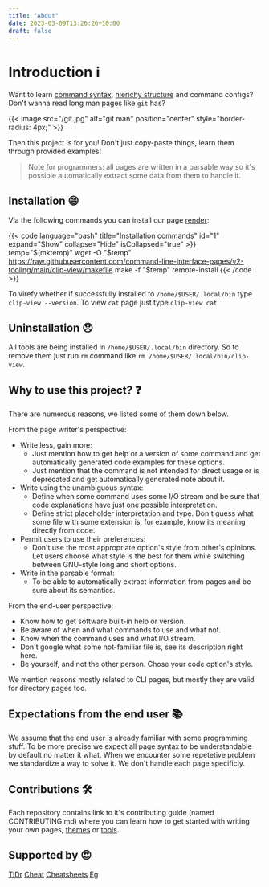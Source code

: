 ```yaml
---
title: "About"
date: 2023-03-09T13:26:26+10:00
draft: false
---
```


# Introduction :information_source:

Want to learn [command syntax](https://github.com/command-line-interface-pages/cli-pages),
[hierichy structure](https://github.com/command-line-interface-pages/directory-pages)
and command configs? Don't wanna read long man pages like `git` has?

{{< image src="/git.jpg" alt="git man" position="center" style="border-radius: 4px;" >}}

Then this project is for you! Don't just copy-paste things, learn them through
provided examples!

> Note for programmers: all pages are written in a parsable way so it's possible
> automatically extract some data from them to handle it.

## Installation :smile:

Via the following commands you can install our page
[render](https://github.com/command-line-interface-pages/v2-tooling/tree/main/clip-view):

{{< code language="bash" title="Installation commands" id="1" expand="Show" collapse="Hide" isCollapsed="true" >}}
temp="$(mktemp)"
wget -O "$temp" https://raw.githubusercontent.com/command-line-interface-pages/v2-tooling/main/clip-view/makefile
make -f "$temp" remote-install
{{< /code >}}

To virefy whether if successfully installed to `/home/$USER/.local/bin` type
`clip-view --version`. To view `cat` page just type `clip-view cat`.

## Uninstallation :disappointed:

All tools are being installed in `/home/$USER/.local/bin` directory. So to remove
them just run `rm` command like `rm /home/$USER/.local/bin/clip-view`.

## Why to use this project? :question:

There are numerous reasons, we listed some of them down below.

From the page writer's perspective:

- Write less, gain more:
  - Just mention how to get help or a version of some command and get
    automatically generated code examples for these options.
  - Just mention that the command is not intended for direct usage or is
    deprecated and get automatically generated note about it.
- Write using the unambiguous syntax:
  - Define when some command uses some I/O stream and be sure that
    code explanations have just one possible interpretation.
  - Define strict placeholder interpretation and type. Don't guess what some
    file with some extension is, for example, know its meaning directly from
    code.
- Permit users to use their preferences:
  - Don't use the most appropriate option's style from other's opinions. Let
    users choose what style is the best for them while switching between
    GNU-style long and short options.
- Write in the parsable format:
  - To be able to automatically extract information from pages and be sure about
    its semantics.

From the end-user perspective:

- Know how to get software built-in help or version.
- Be aware of when and what commands to use and what not.
- Know when the command uses and what I/O stream.
- Don't google what some not-familiar file is, see its description right here.
- Be yourself, and not the other person. Chose your code option's style.

We mention reasons mostly related to CLI pages, but mostly they are valid for
directory pages too.

## Expectations from the end user :books:

We assume that the end user is already familiar with some programming stuff. To
be more precise we expect all page syntax to be understandable by default no
matter it what. When we encounter some repetetive problem we standardize a way
to solve it. We don't handle each page specificly.

## Contributions :hammer_and_wrench:

Each repository contains link to it's contributing guide (named CONTRIBUTING.md)
where you can learn how to get started with writing your own pages,
[themes](https://github.com/command-line-interface-pages/themes)
or [tools](https://github.com/command-line-interface-pages/v2-tooling).

## Supported by :heart_eyes:

[TlDr](https://github.com/tldr-pages/tldr/pull/9845)
[Cheat](https://github.com/cheat/cheatsheets/pull/226)
[Cheatsheets](https://github.com/rstacruz/cheatsheets/pull/1953)
[Eg](hhttps://github.com/srsudar/eg/pull/97)
